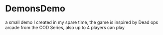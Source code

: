 # DemonsDemo
a small demo I created in my spare time, the game is inspired by Dead ops arcade from the COD Series, also up to 4 players can play
